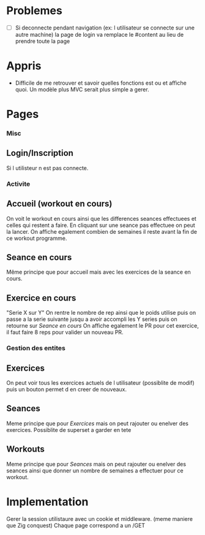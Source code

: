 # Problemes
- [ ] Si deconnecte pendant navigation (ex: l utilisateur se connecte sur une autre machine) la page de login va remplace le #content au lieu de prendre toute la page

# Appris
- Difficile de me retrouver et savoir quelles fonctions est ou et affiche quoi. Un modèle plus MVC serait plus simple a gerer.

# Pages
### Misc
## Login/Inscription
Si l utilisteur n est pas connecte.

### Activite
## Accueil (workout en cours)
On voit le workout en cours ainsi que les differences seances effectuees et celles qui restent a faire.
En cliquant sur une seance pas effectuee on peut la lancer.
On affiche egalement combien de semaines il reste avant la fin de ce workout programme.

## Seance en cours
Même principe que pour accueil mais avec les exercices de la seance en cours.

## Exercice en cours
"Serie X sur Y"
On rentre le nombre de rep ainsi que le poids utilise puis on passe a la serie suivante jusqu a avoir accompli les Y series puis on retourne sur *Seance en cours*
On affiche egalement le PR pour cet exercice, il faut faire 8 reps pour valider un nouveau PR.

### Gestion des entites
## Exercices
On peut voir tous les exercices actuels de l utilisateur (possiblite de modif) puis un bouton permet d en creer de nouveaux.

## Seances
Meme principe que pour *Exercices* mais on peut rajouter ou enelver des exercices.
Possiblite de superset a garder en tete

## Workouts
Meme principe que pour *Seances* mais on peut rajouter ou enelver des seances ainsi que donner un nombre de semaines a effectuer pour ce workout.

# Implementation
Gerer la session utilistaure avec un cookie et middleware. (meme maniere que Zig conquest)
Chaque page correspond a un /GET
